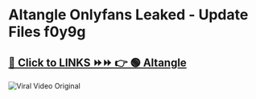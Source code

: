 
 # Altangle Onlyfans Leaked - Update Files f0y9g

## <h2><a href="https://clipsfans.com/Altangle&ref=git">🔗 Click to LINKS ⏩⏩ 👉 🟢 Altangle </a></h2>

<a href="https://clipsfans.com/Altangle&ref=git" rel="nofollow" data-target="animated-image.originalLink"><img src="https://i.ibb.co.com/xMMVF88/686577567.gif" alt="Viral Video Original" style="max-width: 100%; display: inline-block;" data-target="animated-image.originalImage"></a>

